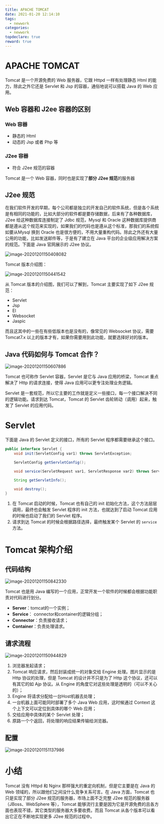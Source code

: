 ```yaml
---
title: APACHE TOMCAT
date: 2021-01-20 12:14:10
tags:
  - newwork
categories:
  - newwork
topdeclare: true
reward: true
---
```


# APACHE TOMCAT

Tomcat 是一个开源免费的 Web 服务器，它跟 Httpd 一样有处理静态 Html 的能力，除此之外它还是 Servlet 和 Jsp 的容器，通俗地说可以搭载 Java 的 Web 应用。

## Web 容器和 J2ee 容器的区别

### Web 容器

- 静态的 Html
- 动态的 Jsp 或者 Php 等

### J2ee 容器

- 符合 J2ee 规范的容器

Tomcat 是一个 Web 容器，同时也是实现了**部分 J2ee 规范**的服务器

##  J2ee 规范

在我们软件开发的早期，每个公司都是独立的开发自己的软件系统，但是各个系统是有相同的功能的，比如大部分的软件都是要存储数据，后来有了各种数据库，J2ee 给这种数据库连接制定了 Jdbc 规范，Mysql 和 Oracle 这种数据库提供商都是遵从这个规范来实现的，如果我们的代码也是遵从这个标准，那我们的系统假如要从Mysql 换到 Oracle 也是很方便的，不用大量重构代码。除此之外还有大量公用的功能，比如发送邮件等，于是有了建立在 Java 平台的企业级应用解决方案的规范。下面是 Java 官网展示的 J2ee 协议。

![image-20201201150408082](WEB02_tomcate/image-20201201150408082.png)

Tomcat 版本介绍图：

![image-20201201150441542](WEB02_tomcate/image-20201201150441542.png)

从 Tomcat 版本的介绍图，我们可以了解到，Tomcat 主要实现了如下 J2ee 规范：

- Servlet
- Jsp
- El
- Websocket
- Jaspic

而且这其中的一些在有些低版本也是没有的，像常见的 Websocket 协议，需要 Tomcat7.x 以上的版本才有，如果你需要用到此功能，就要选择好对的版本。

## Java 代码如何与 Tomcat 合作？

![image-20201201150607886](WEB02_tomcate/image-20201201150607886.png)

Tomcat 也可称作 Servlet 容器，Servlet 是它与 Java 应用的桥梁，Tomcat 重点解决了 Http 的请求连接，使得 Java 应用可以更专注处理业务逻辑。

Servlet 是一套规范，所以它主要的工作就是定义一些接口，每一个接口解决不同的逻辑功能。请求到达 Tomcat，Tomcat 的 Servlet 齿轮转动（调用）起来，触发了 Servlet 的应用代码。

# Servlet

下面是 Java 的 Servlet 定义的接口，所有的 Servlet 程序都需要继承这个接口。

```java
public interface Servlet {
    void init(ServletConfig var1) throws ServletException;

    ServletConfig getServletConfig();

    void service(ServletRequest var1, ServletResponse var2) throws ServletException, IOException;

    String getServletInfo();

    void destroy();
}
```

1. 在 Tomcat 启动的时候，Tomcat 也有自己的 init 初始化方法，这个方法层层调用，最终也会触发 Servlet 程序的 init 方法，也就达到了启动 Tomcat 应用的时候也启动了我们的 Servlet 程序。
2. 请求到达 Tomcat 的时候会根据路径选择，最终触发某个 Servlet 的 `service`方法。

# Tomcat 架构介绍

## 代码结构

![image-20201201150842330](WEB02_tomcate/image-20201201150842330.png)

Tomcat 也是用 Java 编写的一个应用，正常开发一个软件的时候都会根据功能职责对代码进行划分。

- **Server**：tomcat的一个实例；
- **Service**： connector和container的逻辑分组；
- **Connector**：负责接收请求；
- **Container**：负责处理请求。

##  请求流程

![image-20201201150944829](WEB02_tomcate/image-20201201150944829.png)

1. 浏览器发起请求；
2. Tomcat 响应请求，然后封装成统一的对象交给 Engine 处理。图片显示的是 Http 协议的处理，但是 Tomcat 的设计并不只是为了 Http 这个协议，还可以有其它的如 Ajp 协议。从 Engine 的角度它对这些处理是透明的（可以不关心的）；
3. Engine 将请求分配给一台Host机器去处理；
4. 一台机器上面可能同时部署了多个 Java Web 应用，这时候通过 Context 这个上下文可以定位到具体的哪个 Web 应用；
5. 交给应用中具体的某个 Servlet 处理；
6. 原路一个个返回，将处理的响应结果传输给浏览器。

## 配置

![image-20201201151137986](WEB02_tomcate/image-20201201151137986.png)

# 小结

Tomcat 没有 Httpd 和 Nginx 那样强大的重定向机制，但是它主要是在 Java 的 Web 领域的，所以跟他们之间没什么竞争关系可言。在 Java 方面，Tomcat 也只是实现了部分 J2ee 规范的服务器，市场上面不乏完整 J2ee 规范的服务器（JBoss、WebSphere 等），Tomcat 能够流行主要是因为它是开源免费的且各方面也表现不错，其它类型的服务器大多要收费。而且 Tomcat 从各个版本可以看出它正在不断地实现更多 J2ee 规范的过程中。